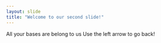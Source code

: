 ```yaml
---
layout: slide
title: "Welcome to our second slide!"
---
```

All your bases are belong to us
Use the left arrow to go back!
